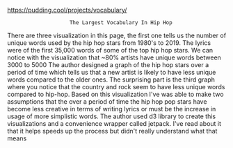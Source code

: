 https://pudding.cool/projects/vocabulary/
                
                        The Largest Vocabulary In Hip Hop

There are three visualization in this page, the first one tells us 
the number of unique words used by the hip hop stars from 1980's to 2019.
The lyrics were of the first 35,000 words of some of the top hip hop stars. 
We can notice with the visualization that ~80% artists have unique words 
between 3000 to 5000
The author designed a graph of the hip hop stars over a period of time which tells us 
that a new artist is likely to have less unique words compared to the older ones. 
The surprising part is the third graph where you notice that the country and rock 
seem to have less unique words compared to hip-hop. Based on this visualization I've
was able to make two assumptions that the over a period of time the hip hop pop stars
have become less creative in terms of writing lyrics or must be the increase in
usage of more simplistic words.
The author used d3 library to create this visualizations and a convenience wrapper 
called jetpack. I've read about it that it helps speeds up the process but didn't really
understand what that means
